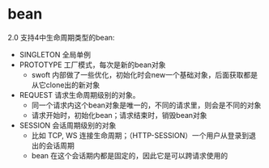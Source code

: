 # bean

2.0 支持4中生命周期类型的bean:

- SINGLETON 全局单例
- PROTOTYPE 工厂模式，每次是新的bean对象
  - swoft 内部做了一些优化，初始化时会new一个基础对象，后面获取都是从它clone出的新对象
- REQUEST 请求生命周期级别的对象。
  - 同一个请求内这个bean对象是唯一的，不同的请求里，则会是不同的对象
  - 请求开始时，初始化bean；请求结束时，销毁bean对象
- SESSION 会话周期级别的对象
  - 比如 TCP, WS 连接生命周期；（HTTP-SESSION）一个用户从登录到退出的会话周期
  - bean 在这个会话期内都是固定的，因此它是可以跨请求使用的
